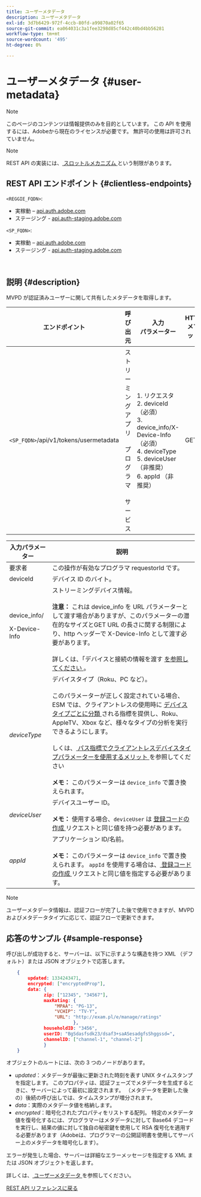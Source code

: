 ```yaml
---
title: ユーザーメタデータ
description: ユーザーメタデータ
exl-id: 3d7b6429-972f-4ccb-80fd-a99870a02f65
source-git-commit: ea064031c3a1fee3298d85cf442c40bd4bb56281
workflow-type: tm+mt
source-wordcount: '495'
ht-degree: 0%

---
```


# ユーザーメタデータ {#user-metadata}

>[!NOTE]
>
>このページのコンテンツは情報提供のみを目的としています。 この API を使用するには、Adobeから現在のライセンスが必要です。 無許可の使用は許可されていません。

>[!NOTE]
>
> REST API の実装には、[ スロットルメカニズム ](/help/authentication/throttling-mechanism.md) という制限があります。

## REST API エンドポイント {#clientless-endpoints}

`<REGGIE_FQDN>`:

* 実稼動 – [api.auth.adobe.com](http://api.auth.adobe.com/)
* ステージング - [api.auth-staging.adobe.com](http://api.auth-staging.adobe.com/)

`<SP_FQDN>`:

* 実稼動 – [api.auth.adobe.com](http://api.auth.adobe.com/)
* ステージング - [api.auth-staging.adobe.com](http://api.auth-staging.adobe.com/)

</br>

## 説明 {#description}

MVPD が認証済みユーザーに関して共有したメタデータを取得します。


| エンドポイント | 呼び出 </br> 元 | 入力   </br> パラメーター | HTTP </br> メソッド | 応答 | HTTP </br>Response |
| --- | --- | --- | --- | --- | --- |
| `<SP_FQDN>`/api/v1/tokens/usermetadata | ストリーミングアプリ </br></br> プログラマ </br></br> サービス | 1. リクエスタ </br>2.  deviceId （必須） </br>3.  device_info/X-Device-Info （必須） </br>4.  deviceType</br>5.  deviceUser （非推奨） </br>6.  appId （非推奨） | GET | 失敗した場合に、ユーザーメタデータまたはエラーの詳細を含む XML または JSON。 | 200 – 成功<p>404 - メタデータが見つかりません<p>412 – 無効な AuthN トークン（期限切れのトークンなど） |


| 入力パラメーター | 説明 |
| --- | --- |
| 要求者 | この操作が有効なプログラマ requestorId です。 |
| deviceId | デバイス ID のバイト。 |
| device_info/<p>X-Device-Info | ストリーミングデバイス情報。</br></br> **注意：** これは device_info を URL パラメーターとして渡す場合がありますが、このパラメーターの潜在的なサイズとGET URL の長さに関する制限により、http ヘッダーで X-Device-Info として渡す必要があります。 </br></br> 詳しくは、「デバイスと接続の情報を渡す [ を参照してください ](/help/authentication/passing-client-information-device-connection-and-application.md)。 |
| _deviceType_ | デバイスタイプ（Roku、PC など）。</br></br> このパラメーターが正しく設定されている場合、ESM では、クライアントレスの使用時に [ デバイスタイプごとに分類 ](/help/authentication/entitlement-service-monitoring-overview.md#progr-filter-metrics) される指標を提供し、Roku、AppleTV、Xbox など、様々なタイプの分析を実行できるようにします。</br></br> しくは、[ パス指標でクライアントレスデバイスタイプパラメーターを使用するメリット ](/help/authentication/benefits-of-using-the-clientless-devicetype-parameter-in-pass-metrics.md) を参照してください </br></br> **メモ：** このパラメーターは `device_info` で置き換えられます。 |
| _deviceUser_ | デバイスユーザー ID。</br></br> **メモ：** 使用する場合、`deviceUser` は [ 登録コードの作成 ](/help/authentication/registration-code-request.md) リクエストと同じ値を持つ必要があります。 |
| _appId_ | アプリケーション ID/名前。</br></br> **メモ：** このパラメーターは `device_info` で置き換えられます。 `appId` を使用する場合は、[ 登録コードの作成 ](/help/authentication/registration-code-request.md) リクエストと同じ値を指定する必要があります。 |

>[!NOTE]
> 
>ユーザーメタデータ情報は、認証フローが完了した後で使用できますが、MVPD およびメタデータタイプに応じて、認証フローで更新できます。




## 応答のサンプル {#sample-response}

呼び出しが成功すると、サーバーは、以下に示すような構造を持つ XML （デフォルト）または JSON オブジェクトで応答します。


```JSON
    {
        updated: 1334243471,
        encrypted: ["encryptedProp"],
        data: {
              zip: ["12345", "34567"],
              maxRating: { 
                  "MPAA": "PG-13",
                  "VCHIP": "TV-Y", 
                  "URL": "http://exam.pl/e/manage/ratings"
                         },
              householdID: "3456",
              userID: "BgSdasfsdk23/dsaf3+saASesadgfsShggssd=",
              channelID: ["channel-1", "channel-2"]
              }
    }
```

オブジェクトのルートには、次の 3 つのノードがあります。

* *updated*：メタデータが最後に更新された時刻を表す UNIX タイムスタンプを指定します。 このプロパティは、認証フェーズでメタデータを生成するときに、サーバーによって最初に設定されます。 （メタデータを更新した後の）後続の呼び出しでは、タイムスタンプが増分されます。
* *data*：実際のメタデータ値を格納します。
* *encrypted*：暗号化されたプロパティをリストする配列。 特定のメタデータ値を復号化するには、プログラマーはメタデータに対して Base64 デコードを実行し、結果の値に対して独自の秘密鍵を使用して RSA 復号化を適用する必要があります（Adobeは、プログラマーの公開証明書を使用してサーバー上のメタデータを暗号化します）。

エラーが発生した場合、サーバーは詳細なエラーメッセージを指定する XML または JSON オブジェクトを返します。

詳しくは、[ ユーザーメタデータ ](/help/authentication/user-metadata-feature.md) を参照してください。

[REST API リファレンスに戻る](/help/authentication/rest-api-reference.md)
